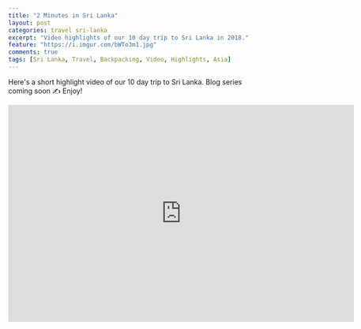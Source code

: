```yaml
---
title: "2 Minutes in Sri Lanka"
layout: post
categories: travel sri-lanka
excerpt: "Video highlights of our 10 day trip to Sri Lanka in 2018."
feature: "https://i.imgur.com/bWTo3m1.jpg"
comments: true
tags: [Sri Lanka, Travel, Backpacking, Video, Highlights, Asia]
---
```


Here's a short highlight video of our 10 day trip to Sri Lanka. Blog series coming soon ✍ Enjoy!

<iframe width="700" height="440" src="https://www.youtube.com/embed/E2lfkVyPT-c" frameborder="0" allow="autoplay; encrypted-media" allowfullscreen></iframe>